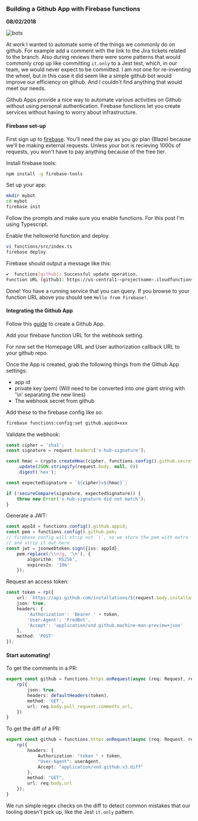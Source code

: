 ### Building a Github App with Firebase functions

__08/02/2018__

![bots](https://imgs.xkcd.com/comics/twitter_bot.png)

At work I wanted to automate some of the things we commonly do on github. For example add a comment with the link to the Jira tickets related to the branch. Also during reviews there were some patterns that would commonly crop up like committing `it.only` to a Jest test, which, in our team, we would never expect to be committed. I am not one for re-inventing the wheel, but in this case it did seem like a simple github bot would improve our efficiency on github. And I couldn't find anything that would meet our needs.

Github Apps provide a nice way to automate various activities on Github without using personal authentication. Firebase functions let you create services without having to worry about infrastructure.

#### Firebase set-up

First sign up to [firebase](https://firebase.google.com/). You'll need the pay as you go plan (Blaze) because we'll be making external requests. Unless your bot is recieving 1000s of requests, you won't have to pay anything because of the free tier.

Install firebase tools:

```bash
npm install -g firebase-tools
```

Set up your app:

```bash
mkdir mybot
cd mybot
firebase init
```

Follow the prompts and make sure you enable functions. For this post I'm using Typescript.

Enable the helloworld function and deploy

```bash
vi functions/src/index.ts
firebase deploy
```

Firebase should output a message like this:

```bash
✔  functions[github]: Successful update operation.
Function URL (github): https://us-central1-<projectname>.cloudfunctions.net/<functionname>
```

Done! You have a running service that you can query. If you browse to your function URL above you should see `Hello from Firebase!`.

#### Integrating the Github App

Follow this [guide](https://developer.github.com/apps/building-github-apps/creating-a-github-app/) to create a Github App.

Add your firebase function URL for the webhook setting.

For now set the Homepage URL and User authorization callback URL to your github repo.

Once the App is created, grab the following things from the Github App settings:

- app id
- private key (pem) (Will need to be converted into one giant string with '\\n' separating the new lines)
- The webhook secret from github

Add these to the firebase config like so:

```bash
firebase functions:config:set github.appid=xxx
```

Validate the webhook:

```typescript
const cipher = 'sha1';
const signature = request.headers['x-hub-signature'];

const hmac = crypto.createHmac(cipher, functions.config().github.secret)
    .update(JSON.stringify(request.body, null, 0))
    .digest('hex');

const expectedSignature = `${cipher}=${hmac}`;

if (!secureCompare(signature, expectedSignature)) {
    throw new Error('x-hub-signature did not match');
}
```

Generate a JWT:

```typescript
const appId = functions.config().github.appid;
const pem = functions.config().github.pem;
// firebase config will strip out `\`, so we store the pem with extra `\`
// and strip it out here
const jwt = jsonwebtoken.sign({iss: appId},
    pem.replace(/\\n/g, '\n'), {
        algorithm: 'RS256',
        expiresIn: '10m'
    });
```

Request an access token:

```typescript
const token = rp({
    url: `https://api.github.com/installations/${request.body.installation.id}/access_tokens`,
    json: true,
    headers: {
        'Authorization': 'Bearer ' + token,
        'User-Agent': 'FredBot',
        'Accept': 'application/vnd.github.machine-man-preview+json'
    },
    method: 'POST'
});
```

#### Start automating!

To get the comments in a PR:

``` typescript
export const github = functions.https.onRequest(async (req: Request, res: Response) => {
    rp({
        json: true,
        headers: defaultHeaders(token),
        method: 'GET',
        url: req.body.pull_request.comments_url,
    })
}

```

To get the diff of a PR:

```typescript
export const github = functions.https.onRequest(async (req: Request, res: Response) => {
    rp({
        headers: {
            Authorization: "token " + token,
            "User-Agent": userAgent,
            Accept: "application/vnd.github.v3.diff"
        },
        method: "GET",
        url: req.body.url
    });
}
```

We run simple regex checks on the diff to detect common mistakes that our tooling doesn't pick up, like the Jest `it.only` pattern.
